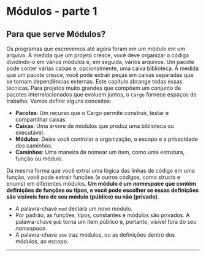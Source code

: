 # **Módulos - parte 1**

## Para que serve Módulos?

Os programas que escrevemos até agora foram em um módulo em um arquivo. À medida que um projeto cresce, você deve organizar o código dividindo-o em vários módulos e, em seguida, vários arquivos. Um pacote pode conter várias caixas e, opcionalmente, uma caixa biblioteca. À medida que um pacote cresce, você pode extrair peças em caixas separadas que se tornam dependências externas. Este capítulo abrange todas essas técnicas. Para projetos muito grandes que compõem um conjunto de pacotes interrelacionados que evoluem juntos, o ``Cargo`` fornece espaços de trabalho. Vamos definir alguns conceitos: 

- **Pacotes**: Um recurso que o Cargo permite construir, testar e compartilhar caixas.
- **Caixas**: Uma árvore de módulos que produz uma biblioteca ou executável.
- **Módulos**: Deixe você controlar a organização, o escopo e a privacidade dos caminhos.
- **Caminhos**: Uma maneira de nomear um item, como uma estrutura, função ou módulo.

Da mesma forma que você extrai uma lógica das linhas de código em uma função, você pode extrair funções (e outros códigos, como structs e enums) em diferentes módulos. **Um módulo é um *namespace* que contém definições de funções ou tipos, e você pode escolher se essas definições são visíveis fora de seu módulo (público) ou não (privado)**.

- A palavra-chave ``mod`` declara um novo módulo.
- Por padrão, as funções, tipos, constantes e módulos são privados. A palavra-chave ``pub``    torna um item público e, portanto, visível fora do seu *namespace*.
- A palavra-chave ``use`` traz módulos, ou as definições dentro dos módulos, ao escopo.

___